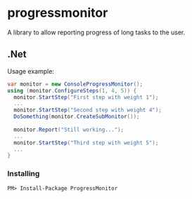 # progressmonitor

A library to allow reporting progress of long tasks to the user.


## .Net

Usage example:

```C#
var monitor = new ConsoleProgressMonitor();
using (monitor.ConfigureSteps(1, 4, 5)) {
  monitor.StartStep("First step with weight 1");
  ...
  monitor.StartStep("Second step with weight 4");
  DoSomething(monitor.CreateSubMonitor());
  
  monitor.Report("Still working...");
  ...
  monitor.StartStep("Third step with weight 5");
  ...
}
```

### Installing

    PM> Install-Package ProgressMonitor 
